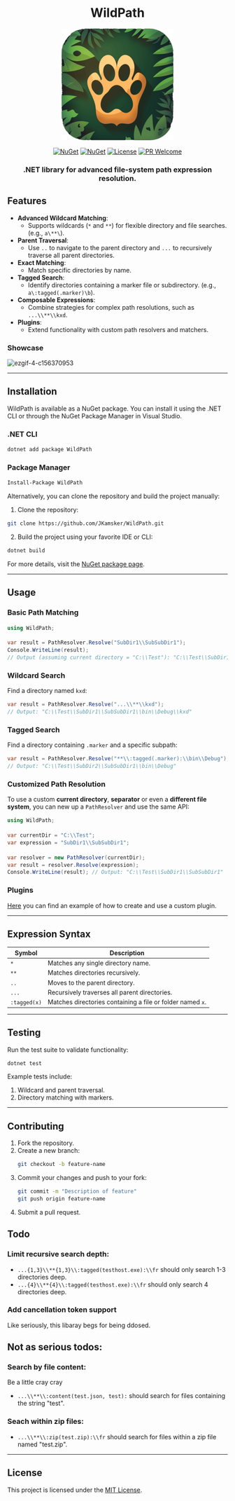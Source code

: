 <div align = "center">

# WildPath

![WildPath](resources/logo-transparent-256x256.png)


[![NuGet](https://img.shields.io/nuget/v/WildPath)](https://www.nuget.org/packages/WildPath/)
[![NuGet](https://img.shields.io/nuget/dt/WildPath)](https://www.nuget.org/packages/WildPath/)
[![License](https://img.shields.io/github/license/JKamsker/WildPath)](LICENSE)
[![PR Welcome](https://img.shields.io/badge/PR-Welcome-blue)](https://github.com/JKamsker/WildPath/pulls)

### .NET library for advanced file-system path expression resolution.

</div>

## **Features**

- **Advanced Wildcard Matching**:
  - Supports wildcards (`*` and `**`) for flexible directory and file searches. (e.g., `a\**\`).
- **Parent Traversal**:
  - Use `..` to navigate to the parent directory and `...` to recursively traverse all parent directories.
- **Exact Matching**:
  - Match specific directories by name.
- **Tagged Search**:
  - Identify directories containing a marker file or subdirectory. (e.g., `a\:tagged(.marker)\b`).
- **Composable Expressions**:
  - Combine strategies for complex path resolutions, such as `...\\**\\kxd`.
- **Plugins**:
  - Extend functionality with custom path resolvers and matchers.
  
### Showcase
![ezgif-4-c156370953](https://github.com/user-attachments/assets/0cd519b7-71a6-4cfd-8655-75c87c1b7628)

---

## **Installation**

WildPath is available as a NuGet package. You can install it using the .NET CLI or through the NuGet Package Manager in Visual Studio.

### **.NET CLI**

```bash
dotnet add package WildPath
```

### **Package Manager**

```bash
Install-Package WildPath
```

Alternatively, you can clone the repository and build the project manually:

1. Clone the repository:

```bash
git clone https://github.com/JKamsker/WildPath.git
```

2. Build the project using your favorite IDE or CLI:

```bash
dotnet build
```

For more details, visit the [NuGet package page](https://www.nuget.org/packages/WildPath).

---

## **Usage**

### **Basic Path Matching**

```csharp
using WildPath;

var result = PathResolver.Resolve("SubDir1\\SubSubDir1");
Console.WriteLine(result);
// Output (assuming current directory = "C:\\Test"): "C:\\Test\\SubDir1\\SubSubDir1"
```

### **Wildcard Search**

Find a directory named `kxd`:

```csharp
var result = PathResolver.Resolve("...\\**\\kxd");
// Output: "C:\\Test\\SubDir1\\SubSubDir1\\bin\\Debug\\kxd"
```

### **Tagged Search**

Find a directory containing `.marker` and a specific subpath:

```csharp
var result = PathResolver.Resolve("**\\:tagged(.marker):\\bin\\Debug");
// Output: "C:\\Test\\SubDir2\\SubSubDir1\\bin\\Debug"
```

### **Customized Path Resolution**

To use a custom **current directory**, **separator** or even a **different file system**, you can new up a `PathResolver` and use the same API:

```csharp
using WildPath;

var currentDir = "C:\\Test";
var expression = "SubDir1\\SubSubDir1";

var resolver = new PathResolver(currentDir);
var result = resolver.Resolve(expression);
Console.WriteLine(result); // Output: "C:\\Test\\SubDir1\\SubSubDir1"
```

### **Plugins**

[Here](https://github.com/JKamsker/WildPath/blob/master/WildPath.Console/Commands/Tui/TuiCommand.cs#L107) you can find an example of how to create and use a custom plugin.

---

## **Expression Syntax**

| Symbol       | Description                                                |
| ------------ | ---------------------------------------------------------- |
| `*`          | Matches any single directory name.                         |
| `**`         | Matches directories recursively.                           |
| `..`         | Moves to the parent directory.                             |
| `...`        | Recursively traverses all parent directories.              |
| `:tagged(x)` | Matches directories containing a file or folder named `x`. |

---

## **Testing**

Run the test suite to validate functionality:

```bash
dotnet test
```

Example tests include:

1. Wildcard and parent traversal.
2. Directory matching with markers.

---

## **Contributing**

1. Fork the repository.
2. Create a new branch:
   ```bash
   git checkout -b feature-name
   ```
3. Commit your changes and push to your fork:
   ```bash
   git commit -m "Description of feature"
   git push origin feature-name
   ```
4. Submit a pull request.

## **Todo**

### Limit recursive search depth:

- `...{1,3}\\**{1,3}\\:tagged(testhost.exe):\\fr` should only search 1-3 directories deep.
- `...{4}\\**{4}\\:tagged(testhost.exe):\\fr` should only search 4 directories deep.

### Add cancellation token support

Like seriously, this libaray begs for being ddosed.

## Not as serious todos:

### Search by file content:

Be a little cray cray

- `...\\**\\:content(test.json, test):` should search for files containing the string "test".

### Seach within zip files:

- `...\\**\\:zip(test.zip):\\fr` should search for files within a zip file named "test.zip".

---

## **License**

This project is licensed under the [MIT License](LICENSE).
